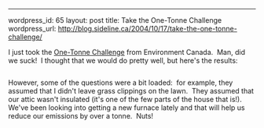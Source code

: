 --- 
wordpress_id: 65
layout: post
title: Take the One-Tonne Challenge
wordpress_url: http://blog.sideline.ca/2004/10/17/take-the-one-tonne-challenge/

<p>I just took the <a href="http://www.climatechange.gc.ca/onetonne/english/index.asp">One-Tonne Challenge</a> from Environment Canada.  Man, did we suck!  I thought that we would do pretty well, but here's the results:</p><p><img alt="" hspace="5" src="http://my.aream.ca/blogs/images/our_greenhouse_gases.jpg" align="baseline" border="0" /><img alt="" hspace="5" src="http://my.aream.ca/blogs/images/greenhouse_comparison.jpg" align="baseline" border="0" /></p><p>However, some of the questions were a bit loaded:  for example, they assumed that I didn't leave grass clippings on the lawn.  They assumed that our attic wasn't insulated (it's one of the few parts of the house that is!).  We've been looking into getting a new furnace lately and that will help us reduce our emissions by over a tonne.  Nuts!</p>
